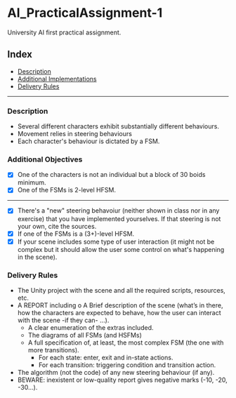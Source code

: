 # AI_PracticalAssignment-1
 University AI first practical assignment.

 ## Index

 * [Description](#description "Description")
 * [Additional Implementations](#additional-objectives "Additional Objectives")
 * [Delivery Rules](#delivery-rules "Delivery rules")

---------------------------------------
### Description

- Several different characters exhibit substantially different behaviours.
- Movement relies in steering behaviours
- Each character's behaviour is dictated by a FSM.

### Additional Objectives

- [x] One of the characters is not an individual but a block of 30 boids minimum.
- [x] One of the FSMs is 2-level HFSM.

-------------
- [x] There's a "new" steering behavoiur (neither shown in class nor in any exercise) that you have implemented yourselves. If that steering is not your own, cite the sources.
- [x] If one of the FSMs is a (3+)-level HFSM.
- [x] If your scene includes some type of user interaction (it might not be complex but it should allow the user some control on what's happening in the scene).

### Delivery Rules

- The Unity project with the scene and all the required scripts, resources, etc. 
- A REPORT including o A Brief description of the scene (what’s in there, how the characters are expected to behave, how the user can interact with the scene -if they can- …).
    - A clear enumeration of the extras included.
    - The diagrams of all FSMs (and HSFMs) 
    - A full specification of, at least, the most complex FSM (the one with more transitions).
        - For each state: enter, exit and in-state actions.
        - For each transition: triggering condition and transition action.
 - The algorithm (not the code) of any new steering behaviour (if any).
 - BEWARE: inexistent or low-quality report gives negative marks (-10, -20, -30...).
